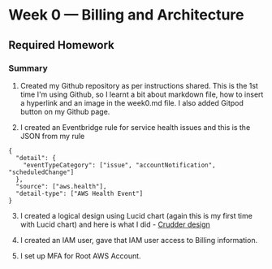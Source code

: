 # Week 0 — Billing and Architecture

## Required Homework 

### Summary
1. Created my Github repository as per instructions shared. This is the 1st time I'm using Github, so I learnt a bit about markdown file, how to insert a hyperlink and an image in the week0.md file. I also added Gitpod button on my Github page.

2. I created an Eventbridge rule for service health issues and this is the JSON from my rule

```
{
  "detail": {
    "eventTypeCategory": ["issue", "accountNotification", "scheduledChange"]
  },
  "source": ["aws.health"],
  "detail-type": ["AWS Health Event"]
}
```
3. I created a logical design using Lucid chart (again this is my first time with Lucid chart) and here is what I did -
 [Crudder design](https://lucid.app/lucidchart/a18d7514-4933-4a07-a2ee-8af360b3ffdd/edit?beaconFlowId=E556E2EC3C2FB24C&invitationId=inv_423e038c-d19c-41e3-8c8d-c3e4e4c00991&page=0_0#)

4. I created an IAM user, gave that IAM user access to Billing information. 

5. I set up MFA for Root AWS Account.
